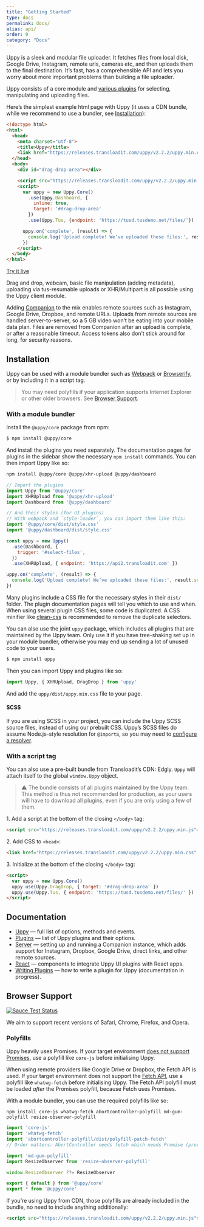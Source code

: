 ```yaml
---
title: "Getting Started"
type: docs
permalink: docs/
alias: api/
order: 0
category: "Docs"
---
```


Uppy is a sleek and modular file uploader. It fetches files from local disk, Google Drive, Instagram, remote urls, cameras etc, and then uploads them to the final destination. It’s fast, has a comprehensible API and lets you worry about more important problems than building a file uploader.

Uppy consists of a core module and [various plugins](/docs/plugins/) for selecting, manipulating and uploading files.

Here’s the simplest example html page with Uppy (it uses a CDN bundle, while we recommend to use a bundler, see [Installation](#Installation)):

```html
<!doctype html>
<html>
  <head>
    <meta charset="utf-8">
    <title>Uppy</title>
    <link href="https://releases.transloadit.com/uppy/v2.2.2/uppy.min.css" rel="stylesheet">
  </head>
  <body>
    <div id="drag-drop-area"></div>

    <script src="https://releases.transloadit.com/uppy/v2.2.2/uppy.min.js"></script>
    <script>
      var uppy = new Uppy.Core()
        .use(Uppy.Dashboard, {
          inline: true,
          target: '#drag-drop-area'
        })
        .use(Uppy.Tus, {endpoint: 'https://tusd.tusdemo.net/files/'})

      uppy.on('complete', (result) => {
        console.log('Upload complete! We’ve uploaded these files:', result.successful)
      })
    </script>
  </body>
</html>
```

<a class="TryButton" href="/examples/dashboard/">Try it live</a>

Drag and drop, webcam, basic file manipulation (adding metadata), uploading via tus-resumable uploads or XHR/Multipart is all possible using the Uppy client module.

Adding [Companion](/docs/companion/) to the mix enables remote sources such as Instagram, Google Drive, Dropbox, and remote URLs. Uploads from remote sources are handled server-to-server, so a 5 GB video won’t be eating into your mobile data plan. Files are removed from Companion after an upload is complete, or after a reasonable timeout. Access tokens also don’t stick around for long, for security reasons.

## Installation

Uppy can be used with a module bundler such as [Webpack](http://webpack.js.org/) or [Browserify](http://browserify.org/), or by including it in a script tag.

> You may need polyfills if your application supports Internet Explorer or other older browsers. See [Browser Support](#Browser-Support).

### With a module bundler

Install the `@uppy/core` package from npm:

```bash
$ npm install @uppy/core
```

And install the plugins you need separately. The documentation pages for plugins in the sidebar show the necessary `npm install` commands. You can then import Uppy like so:

```bash
npm install @uppy/core @uppy/xhr-upload @uppy/dashboard
```

```js
// Import the plugins
import Uppy from '@uppy/core'
import XHRUpload from '@uppy/xhr-upload'
import Dashboard from '@uppy/dashboard'

// And their styles (for UI plugins)
// With webpack and `style-loader`, you can import them like this:
import '@uppy/core/dist/style.css'
import '@uppy/dashboard/dist/style.css'

const uppy = new Uppy()
  .use(Dashboard, {
    trigger: '#select-files',
  })
  .use(XHRUpload, { endpoint: 'https://api2.transloadit.com' })

uppy.on('complete', (result) => {
  console.log('Upload complete! We’ve uploaded these files:', result.successful)
})
```

Many plugins include a CSS file for the necessary styles in their `dist/` folder. The plugin documentation pages will tell you which to use and when. When using several plugin CSS files, some code is duplicated. A CSS minifier like [clean-css](https://www.npmjs.com/package/clean-css) is recommended to remove the duplicate selectors.

You can also use the joint `uppy` package, which includes all plugins that are maintained by the Uppy team. Only use it if you have tree-shaking set up in your module bundler, otherwise you may end up sending a lot of unused code to your users.

```bash
$ npm install uppy
```

Then you can import Uppy and plugins like so:

```js
import Uppy, { XHRUpload, DragDrop } from 'uppy'
```

And add the `uppy/dist/uppy.min.css` file to your page.

#### SCSS

If you are using SCSS in your project, you can include the Uppy SCSS source files, instead of using our prebuilt CSS. Uppy’s SCSS files do assume Node.js-style resolution for `@import`s, so you may need to [configure a resolver](https://github.com/transloadit/uppy/issues/2296#issuecomment-640649513).

### With a script tag

You can also use a pre-built bundle from Transloadit’s CDN: Edgly. `Uppy` will attach itself to the global `window.Uppy` object.

> ⚠️ The bundle consists of all plugins maintained by the Uppy team. This method is thus not recommended for production, as your users will have to download all plugins, even if you are only using a few of them.

1\. Add a script at the bottom of the closing `</body>` tag:

```html
<script src="https://releases.transloadit.com/uppy/v2.2.2/uppy.min.js"></script>
```

2\. Add CSS to `<head>`:

```html
<link href="https://releases.transloadit.com/uppy/v2.2.2/uppy.min.css" rel="stylesheet">
```

3\. Initialize at the bottom of the closing `</body>` tag:

```html
<script>
  var uppy = new Uppy.Core()
  uppy.use(Uppy.DragDrop, { target: '#drag-drop-area' })
  uppy.use(Uppy.Tus, { endpoint: 'https://tusd.tusdemo.net/files/' })
</script>
```

## Documentation

* [Uppy](/docs/uppy/) — full list of options, methods and events.
* [Plugins](/docs/plugins/) — list of Uppy plugins and their options.
* [Server](/docs/companion/) — setting up and running a Companion instance, which adds support for Instagram, Dropbox, Google Drive, direct links, and other remote sources.
* [React](/docs/react/) — components to integrate Uppy UI plugins with React apps.
* [Writing Plugins](/docs/writing-plugins) — how to write a plugin for Uppy (documentation in progress).

## Browser Support

<a href="https://saucelabs.com/u/transloadit-uppy">
  <img src="https://saucelabs.com/browser-matrix/transloadit-uppy.svg" alt="Sauce Test Status"/>
</a>

We aim to support recent versions of Safari, Chrome, Firefox, and Opera.

### Polyfills

Uppy heavily uses Promises. If your target environment [does not support Promises](https://caniuse.com/#feat=promises), use a polyfill like `core-js` before initialising Uppy.

When using remote providers like Google Drive or Dropbox, the Fetch API is used. If your target environment does not support the [Fetch API](https://caniuse.com/#feat=fetch), use a polyfill like `whatwg-fetch` before initialising Uppy. The Fetch API polyfill must be loaded _after_ the Promises polyfill, because Fetch uses Promises.

With a module bundler, you can use the required polyfills like so:

```shell
npm install core-js whatwg-fetch abortcontroller-polyfill md-gum-polyfill resize-observer-polyfill
```

```js
import 'core-js'
import 'whatwg-fetch'
import 'abortcontroller-polyfill/dist/polyfill-patch-fetch'
// Order matters: AbortController needs fetch which needs Promise (provided by core-js).

import 'md-gum-polyfill'
import ResizeObserver from 'resize-observer-polyfill'

window.ResizeObserver ??= ResizeObserver

export { default } from '@uppy/core'
export * from '@uppy/core'
```

If you’re using Uppy from CDN, those polyfills are already included in the bundle, no need to include anything additionally:

```html
<script src="https://releases.transloadit.com/uppy/v2.2.2/uppy.min.js"></script>
```

